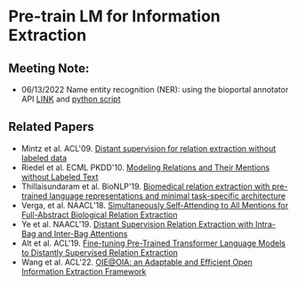 # Pre-train LM for Information Extraction

## Meeting Note:
- 06/13/2022
Name entity recognition (NER): using the bioportal annotator API [LINK](http://data.bioontology.org/documentation) and [python script](https://github.com/ncbo/ncbo_rest_sample_code/blob/master/python/python3/annotate_text.py)

## Related Papers
- Mintz et al. ACL'09. [Distant supervision for relation extraction without labeled data](https://aclanthology.org/P09-1113.pdf)
- Riedel et al. ECML PKDD'10. [Modeling Relations and Their Mentions without
Labeled Text](https://link.springer.com/content/pdf/10.1007/978-3-642-15939-8_10.pdf)
- Thillaisundaram et al. BioNLP'19. [Biomedical relation extraction with pre-trained language representations
and minimal task-specific architecture](https://aclanthology.org/D19-5713.pdf)
- Verga, et al. NAACL'18. [Simultaneously Self-Attending to All Mentions for
Full-Abstract Biological Relation Extraction](https://aclanthology.org/N18-1080.pdf)
- Ye et al. NAACL'19. [Distant Supervision Relation Extraction with Intra-Bag
and Inter-Bag Attentions](https://aclanthology.org/N19-1288.pdf)
- Alt et al. ACL'19. [Fine-tuning Pre-Trained Transformer Language Models to Distantly
Supervised Relation Extraction](https://aclanthology.org/P19-1134.pdf)
- Wang et al. ACL'22. [OIE@OIA: an Adaptable and Efficient Open Information Extraction
Framework](https://aclanthology.org/2022.acl-long.430.pdf)
